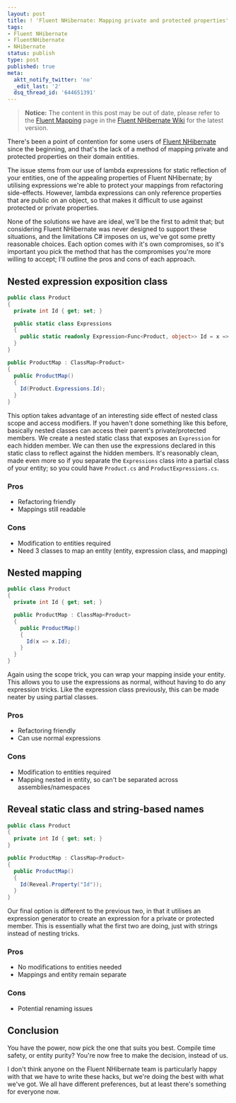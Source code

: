 ```yaml
---
layout: post
title: ! 'Fluent NHibernate: Mapping private and protected properties'
tags:
- Fluent NHibernate
- FluentNHibernate
- NHibernate
status: publish
type: post
published: true
meta:
  aktt_notify_twitter: 'no'
  _edit_last: '2'
  dsq_thread_id: '644651391'
---
```

> **Notice:** The content in this post may be out of date, please refer to the [Fluent Mapping](https://github.com/jagregory/fluent-nhibernate/wiki/Fluent-mapping) page in the [Fluent NHibernate Wiki](https://github.com/jagregory/fluent-nhibernate/wiki) for the latest version.

There's been a point of contention for some users of [Fluent NHibernate](http://www.fluentnhibernate.org) since the beginning, and that's the lack of a method of mapping private and protected properties on their domain entities.

The issue stems from our use of lambda expressions for static reflection of your entities, one of the appealing properties of Fluent NHibernate; by utilising expressions we're able to protect your mappings from refactoring side-effects. However, lambda expressions can only reference properties that are public on an object, so that makes it difficult to use against protected or private properties.

<!-- more -->

None of the solutions we have are ideal, we'll be the first to admit that; but considering Fluent NHibernate was never designed to support these situations, and the limitations C# imposes on us, we've got some pretty reasonable choices. Each option comes with it's own compromises, so it's important you pick the method that has the compromises you're more willing to accept; I'll outline the pros and cons of each approach.

## Nested expression exposition class

``` csharp
public class Product
{
  private int Id { get; set; }

  public static class Expressions
  {
    public static readonly Expression<Func<Product, object>> Id = x => x.Id;
  }
}

public ProductMap : ClassMap<Product>
{
  public ProductMap()
  {
    Id(Product.Expressions.Id);
  }
}
```

This option takes advantage of an interesting side effect of nested class scope and access modifiers. If you haven't done something like this before, basically nested classes can access their parent's private/protected members. We create a nested static class that exposes an `Expression` for each hidden member. We can then use the expressions declared in this static class to reflect against the hidden members. It's reasonably clean, made even more so if you separate the `Expressions` class into a partial class of your entity; so you could have `Product.cs` and `ProductExpressions.cs`.

### Pros

  * Refactoring friendly
  * Mappings still readable

### Cons

  * Modification to entities required
  * Need 3 classes to map an entity (entity, expression class, and mapping)

## Nested mapping

``` csharp
public class Product
{
  private int Id { get; set; }

  public ProductMap : ClassMap<Product>
  {
    public ProductMap()
    {
      Id(x => x.Id);
    }
  }
}
```

Again using the scope trick, you can wrap your mapping inside your entity. This allows you to use the expressions as normal, without having to do any expression tricks. Like the expression class previously, this can be made neater by using partial classes.

### Pros

  * Refactoring friendly
  * Can use normal expressions

### Cons

  * Modification to entities required
  * Mapping nested in entity, so can't be separated across assemblies/namespaces

## Reveal static class and string-based names

``` csharp
public class Product
{
  private int Id { get; set; }
}

public ProductMap : ClassMap<Product>
{
  public ProductMap()
  {
    Id(Reveal.Property("Id"));
  }
}
```

Our final option is different to the previous two, in that it utilises an expression generator to create an expression for a private or protected member. This is essentially what the first two are doing, just with strings instead of nesting tricks.

### Pros

  * No modifications to entities needed
  * Mappings and entity remain separate

### Cons

  * Potential renaming issues

## Conclusion

You have the power, now pick the one that suits you best. Compile time safety, or entity purity? You're now free to make the decision, instead of us.

I don't think anyone on the Fluent NHibernate team is particularly happy with that we have to write these hacks, but we're doing the best with what we've got. We all have different preferences, but at least there's something for everyone now.
